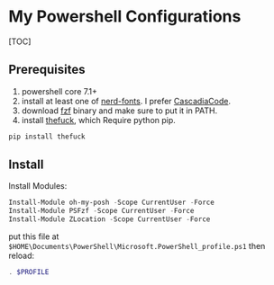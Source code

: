 # My Powershell Configurations

[TOC]

## Prerequisites

1. powershell core 7.1+
2. install at least one of [nerd-fonts](https://github.com/ryanoasis/nerd-fonts/releases). I prefer [CascadiaCode](https://github.com/ryanoasis/nerd-fonts/releases/v2.1.0/CascadiaCode.zip).
3. download [fzf](https://github.com/junegunn/fzf/releases) binary and make sure to put it in PATH.
4. install [thefuck](https://github.com/nvbn/thefuck), which Require python pip.

```powershell
pip install thefuck
```

## Install

Install Modules:

```powershell
Install-Module oh-my-posh -Scope CurrentUser -Force
Install-Module PSFzf -Scope CurrentUser -Force
Install-Module ZLocation -Scope CurrentUser -Force
```

put this file at `$HOME\Documents\PowerShell\Microsoft.PowerShell_profile.ps1` then reload:

```powershell
. $PROFILE
```

